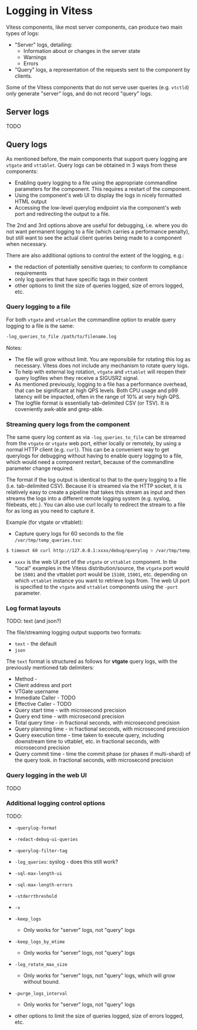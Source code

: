 # Logging in Vitess

Vitess components, like most server components, can produce two main types of
logs:
  * "Server" logs, detailing:
    * Information about or changes in the server state
    * Warnings
    * Errors
  * "Query" logs, a representation of the requests sent to the component by
  clients.

Some of the Vitess components that do not serve user queries (e.g. `vtctld`)
only generate "server" logs, and do not record "query" logs.


## Server logs

TODO

## Query logs

As mentioned before, the main components that support query logging are
`vtgate` and `vttablet`.  Query logs can be obtained in 3 ways from these
components:
  * Enabling query logging to a file using the appropriate commandline parameters
  for the component. This requires a restart of the component.
  * Using the component's web UI to display the logs in nicely formatted HTML output
  * Accessing the low-level querylog endpoint via the component's web port
  and redirecting the output to a file.

The 2nd and 3rd options above are useful for debugging, i.e. where you do not
want permanent logging to a file (which carries a performance penalty), but
still want to see the actual client queries being made to a component when
necessary.

There are also additional options to control the extent of the logging, e.g.:
  * the redaction of potentially sensitive queries; to conform to compliance
  requirements
  * only log queries that have specific tags in their content
  * other options to limit the size of queries logged, size of errors logged, etc.

### Query logging to a file

For both `vtgate` and `vttablet` the commandline option to enable query logging
to a file is the same:

```sh
-log_queries_to_file /path/to/filename.log
```

Notes:
  * The file will grow without limit.  You are reponsibile for rotating this
  log as necessary. Vitess does not include any mechanism to rotate
  query logs.
  * To help with external log rotation, `vtgate` and `vttablet` will reopen
  their query logfiles when they receive a SIGUSR2 signal.
  * As mentioned previously, logging to a file has a performance overhead,
  that can be significant at high QPS levels.  Both CPU usage and p99 latency
  will be impacted, often in the range of 10% at very high QPS.
  * The logfile format is essentially tab-delimited CSV (or TSV). It is
  coveniently awk-able and grep-able.

### Streaming query logs from the component

The same query log content as via `-log_queries_to_file` can be
streamed from the `vtgate` or `vtgate` web port, either locally or remotely,
by using a normal HTTP client (e.g. `curl`). This can be a convenient way to
get querylogs for debugging without having to enable query logging to a file,
which would need a component restart, because of the commandline parameter
change required.

The format if the log output is identical to that to the query logging to a
file (i.e. tab-delimited CSV).  Because it is streamed via the HTTP socket,
it is relatively easy to create a pipeline that takes this stream as input
and then streams the logs into a different remote logging system (e.g.
syslog, filebeats, etc.).  You can also use curl locally to redirect the
stream to a file for as long as you need to capture it.

Example (for vtgate or vttablet):
 * Capture query logs for 60 seconds to the file `/var/tmp/temp_queries.tsv`:
 ```sh
$ timeout 60 curl http://127.0.0.1:xxxx/debug/querylog > /var/tmp/temp_queries.tsv
 ```
 * `xxxx` is the web UI port of the `vtgate` or `vttablet` component.
  In the "local" examples in the Vitess distribution/source, the `vtgate` port
  would be `15001` and the vttablet port would be `15100`, `15001`, etc.
  depending on which `vttablet` instance you want to retrieve logs from.
  The web UI port is specified to the `vtgate` and `vttablet` components
  using the `-port` parameter.


### Log format layouts

TODO:  text (and json?)

The file/streaming logging output supports two formats:
 * `text` - the default
 * `json`

The `text` format is structured as follows for **vtgate** query logs,
with the previously mentioned tab delimiters:
 * Method -
 * Client address and port
 * VTGate username
 * Immediate Caller - TODO
 * Effective Caller - TODO
 * Query start time - with microsecond precision
 * Query end time - with microsecond precision
 * Total query time - in fractional seconds, with microsecond precision
 * Query planning time - in fractional seconds, with microsecond precision
 * Query execution time - time taken to execute query, including downstream time to vttablet, etc.  in fractional seconds, with microsecond precision
 * Query commit time - time the commit phase (or phases if multi-shard) of the query took. in fractional seconds, with microsecond precision

  

### Query logging in the web UI

TODO

### Additional logging control options

TODO:
 * `-querylog-format`
 * `-redact-debug-ui-queries`
 * `-querylog-filter-tag`
 * `-log_queries`: syslog - does this still work?
 * `-sql-max-length-ui`
 * `-sql-max-length-errors`
 * `-stderrthreshold`
 * `-v`
 * `-keep_logs`
   * Only works for "server" logs, not "query" logs
 * `-keep_logs_by_mtime`
   * Only works for "server" logs, not "query" logs
 * `-log_rotate_max_size`
   * Only works for "server" logs, not "query" logs, which will grow without
     bound.
 * `-purge_logs_interval`
   * Only works for "server" logs, not "query" logs

  * other options to limit the size of queries logged, size of errors logged, etc.
